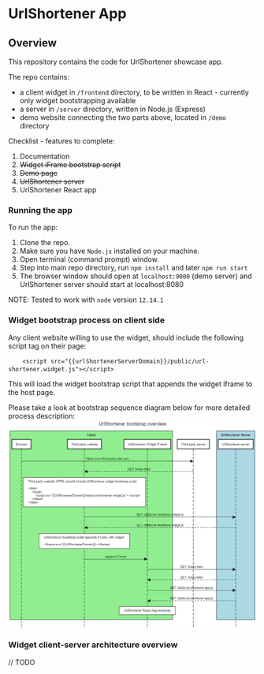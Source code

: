 # UrlShortener App
##  Overview

This repository contains the code for UrlShortener showcase app.

The repo contains:
 * a client widget in `/frontend` directory, to be written in React - currently only widget bootstrapping available
 * a server in `/server` directory, written in Node.js (Express)
 * demo website connecting the two parts above, located in `/demo` directory
 
 Checklist - features to complete:
 1. Documentation
 1. ~~Widget iFrame bootstrap script~~ 
 1. ~~Demo page~~ 
 1. ~~UrlShortener server~~
 1. UrlShortener React app
 
### Running the app

To run the app:

1. Clone the repo.
1. Make sure you have `Node.js` installed on your machine.
1. Open terminal (command prompt) window.
1. Step into main repo directory, run `npm install` and later `npm run start`
1. The browser window should open at `localhost:9000` (demo server) and UrlShortener server should start at localhost:8080

NOTE: Tested to work with `node` version `12.14.1`

### Widget bootstrap process on client side

Any client website willing to use the widget, should include the following script tag on their page:

```
    <script src="{{urlShortenerServerDomain}}/public/url-shortener.widget.js"></script>
```

This will load the widget bootstrap script that appends the widget iframe to the host page.

Please take a look at bootstrap sequence diagram below for more detailed process description:
![UrlShortener boostrap diagram](/docs/diagrams/url-shortener-bootstrap.png)

### Widget client-server architecture overview
// TODO
